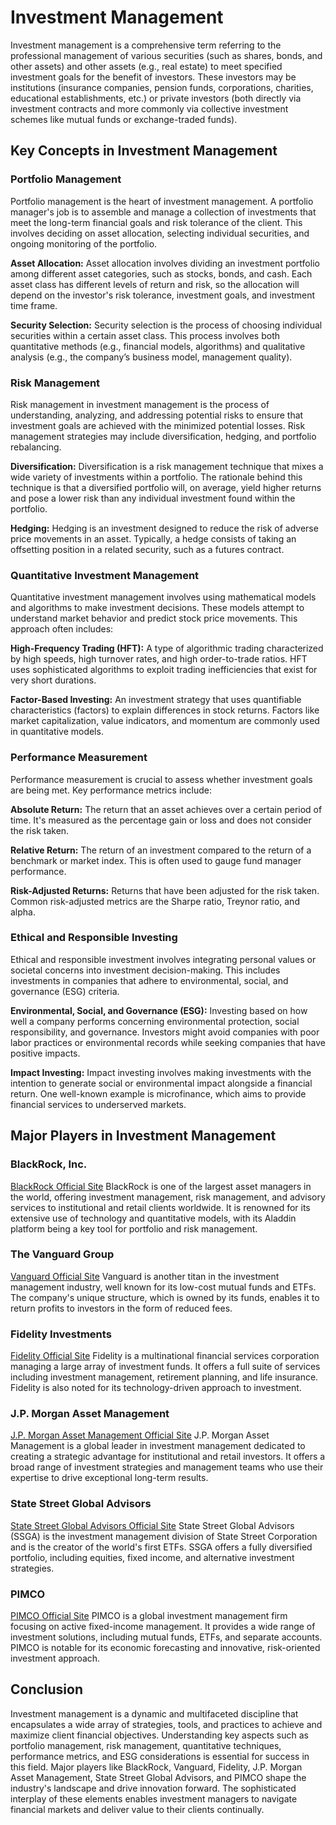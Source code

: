 # Investment Management

Investment management is a comprehensive term referring to the professional management of various securities (such as shares, bonds, and other assets) and other assets (e.g., real estate) to meet specified investment goals for the benefit of investors. These investors may be institutions (insurance companies, pension funds, corporations, charities, educational establishments, etc.) or private investors (both directly via investment contracts and more commonly via collective investment schemes like mutual funds or exchange-traded funds).

## Key Concepts in Investment Management

### Portfolio Management

Portfolio management is the heart of investment management. A portfolio manager's job is to assemble and manage a collection of investments that meet the long-term financial goals and risk tolerance of the client. This involves deciding on asset allocation, selecting individual securities, and ongoing monitoring of the portfolio.

**Asset Allocation:**
Asset allocation involves dividing an investment portfolio among different asset categories, such as stocks, bonds, and cash. Each asset class has different levels of return and risk, so the allocation will depend on the investor's risk tolerance, investment goals, and investment time frame.

**Security Selection:**
Security selection is the process of choosing individual securities within a certain asset class. This process involves both quantitative methods (e.g., financial models, algorithms) and qualitative analysis (e.g., the company’s business model, management quality).

### Risk Management

Risk management in investment management is the process of understanding, analyzing, and addressing potential risks to ensure that investment goals are achieved with the minimized potential losses. Risk management strategies may include diversification, hedging, and portfolio rebalancing.

**Diversification:**
Diversification is a risk management technique that mixes a wide variety of investments within a portfolio. The rationale behind this technique is that a diversified portfolio will, on average, yield higher returns and pose a lower risk than any individual investment found within the portfolio.

**Hedging:**
Hedging is an investment designed to reduce the risk of adverse price movements in an asset. Typically, a hedge consists of taking an offsetting position in a related security, such as a futures contract.

### Quantitative Investment Management

Quantitative investment management involves using mathematical models and algorithms to make investment decisions. These models attempt to understand market behavior and predict stock price movements. This approach often includes:

**High-Frequency Trading (HFT):**
A type of algorithmic trading characterized by high speeds, high turnover rates, and high order-to-trade ratios. HFT uses sophisticated algorithms to exploit trading inefficiencies that exist for very short durations.

**Factor-Based Investing:**
An investment strategy that uses quantifiable characteristics (factors) to explain differences in stock returns. Factors like market capitalization, value indicators, and momentum are commonly used in quantitative models.

### Performance Measurement

Performance measurement is crucial to assess whether investment goals are being met. Key performance metrics include:

**Absolute Return:**
The return that an asset achieves over a certain period of time. It's measured as the percentage gain or loss and does not consider the risk taken.

**Relative Return:**
The return of an investment compared to the return of a benchmark or market index. This is often used to gauge fund manager performance.

**Risk-Adjusted Returns:**
Returns that have been adjusted for the risk taken. Common risk-adjusted metrics are the Sharpe ratio, Treynor ratio, and alpha.

### Ethical and Responsible Investing

Ethical and responsible investment involves integrating personal values or societal concerns into investment decision-making. This includes investments in companies that adhere to environmental, social, and governance (ESG) criteria.

**Environmental, Social, and Governance (ESG):**
Investing based on how well a company performs concerning environmental protection, social responsibility, and governance. Investors might avoid companies with poor labor practices or environmental records while seeking companies that have positive impacts.

**Impact Investing:**
Impact investing involves making investments with the intention to generate social or environmental impact alongside a financial return. One well-known example is microfinance, which aims to provide financial services to underserved markets.

## Major Players in Investment Management

### BlackRock, Inc.
[BlackRock Official Site](https://www.blackrock.com)
BlackRock is one of the largest asset managers in the world, offering investment management, risk management, and advisory services to institutional and retail clients worldwide. It is renowned for its extensive use of technology and quantitative models, with its Aladdin platform being a key tool for portfolio and risk management.

### The Vanguard Group
[Vanguard Official Site](https://www.vanguard.com)
Vanguard is another titan in the investment management industry, well known for its low-cost mutual funds and ETFs. The company's unique structure, which is owned by its funds, enables it to return profits to investors in the form of reduced fees.

### Fidelity Investments
[Fidelity Official Site](https://www.fidelity.com)
Fidelity is a multinational financial services corporation managing a large array of investment funds. It offers a full suite of services including investment management, retirement planning, and life insurance. Fidelity is also noted for its technology-driven approach to investment.

### J.P. Morgan Asset Management
[J.P. Morgan Asset Management Official Site](https://am.jpmorgan.com)
J.P. Morgan Asset Management is a global leader in investment management dedicated to creating a strategic advantage for institutional and retail investors. It offers a broad range of investment strategies and management teams who use their expertise to drive exceptional long-term results.

### State Street Global Advisors
[State Street Global Advisors Official Site](https://www.ssga.com)
State Street Global Advisors (SSGA) is the investment management division of State Street Corporation and is the creator of the world's first ETFs. SSGA offers a fully diversified portfolio, including equities, fixed income, and alternative investment strategies.

### PIMCO
[PIMCO Official Site](https://www.pimco.com)
PIMCO is a global investment management firm focusing on active fixed-income management. It provides a wide range of investment solutions, including mutual funds, ETFs, and separate accounts. PIMCO is notable for its economic forecasting and innovative, risk-oriented investment approach.

## Conclusion

Investment management is a dynamic and multifaceted discipline that encapsulates a wide array of strategies, tools, and practices to achieve and maximize client financial objectives. Understanding key aspects such as portfolio management, risk management, quantitative techniques, performance metrics, and ESG considerations is essential for success in this field. Major players like BlackRock, Vanguard, Fidelity, J.P. Morgan Asset Management, State Street Global Advisors, and PIMCO shape the industry's landscape and drive innovation forward. The sophisticated interplay of these elements enables investment managers to navigate financial markets and deliver value to their clients continually.